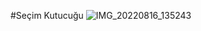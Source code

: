
#Seçim Kutucuğu
![IMG_20220816_135243](https://user-images.githubusercontent.com/60838684/184862764-74330280-bea0-4936-a35a-b801843849aa.png)


